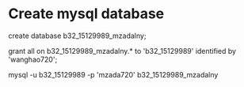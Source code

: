 # Create mysql database

create database b32_15129989_mzadalny;

grant all on b32_15129989_mzadalny.* to 'b32_15129989' identified by 'wanghao720';

mysql -u b32_15129989 -p 'mzada720' b32_15129989_mzadalny
